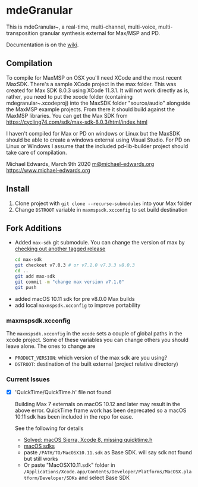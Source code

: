 # mdeGranular

This is mdeGranular~, a real-time, multi-channel, multi-voice,
multi-transposition granular synthesis external for Max/MSP and PD.

Documentation is on the [wiki](../../wiki).

## Compilation

To compile for MaxMSP on OSX you'll need XCode and the most recent MaxSDK.
There's a sample XCode project in the max folder. This was created for Max SDK
8.0.3 using XCode 11.3.1. It will not work directly as is, rather, you need to
put the xcode folder (containing mdegranular~.xcodeproj) into the MaxSDK folder
"source/audio" alongside the MaxMSP example projects. From there it should build
against the MaxMSP libraries. You can get the Max SDK from
https://cycling74.com/sdk/max-sdk-8.0.3/html/index.html

I haven't compiled for Max or PD on windows or Linux but the MaxSDK should be
able to create a windows external using Visual Studio. For PD on Linux or
Windows I assume that the included pd-lib-builder project should take care of
compilation.


Michael Edwards, March 9th 2020
m@michael-edwards.org
https://www.michael-edwards.org

## Install

1. Clone project with `git clone --recurse-submodules` into your Max folder
2. Change `DSTROOT` variable in `maxmspsdk.xcconfig` to set build destination

## Fork Additions

- Added `max-sdk` git submodule. You can change the version of max by [checking out another tagged release](https://stackoverflow.com/a/1778247/8876321)
    ```sh
    cd max-sdk
    git checkout v7.0.3 # or v7.1.0 v7.3.3 v8.0.3
    cd ..
    git add max-sdk
    git commit -m "change max version v7.1.0"
    git push
    ```
- added macOS 10.11 sdk for pre v8.0.0 Max builds
- add local `maxmspsdk.xcconfig` to improve portability

### maxmspsdk.xcconfig

The `maxmspsdk.xcconfig` in the `xcode` sets a couple of global paths in the xcode project. Some of these variables you can change others you should leave alone. The ones to change are

- `PRODUCT_VERSION`: which version of the max sdk are you using?
- `DSTROOT`: destination of the built external (project relative directory)

### Current Issues

- [x] 'QuickTime/QuickTime.h' file not found

    Building Max 7 externals on macOS 10.12 and later may result in the above error. QuickTime frame work has been deprecated so a macOS 10.11 sdk has been included in the repo for ease.

    See the following for details

    - [Solved: macOS Sierra, Xcode 8, missing quicktime.h](https://sdk.steinberg.net/viewtopic.php?t=229)
    - [macOS sdks](https://github.com/phracker/MacOSX-SDKs)
    - paste `/PATH/TO/MacOSX10.11.sdk` as Base SDK. will say sdk not found but still works
    - Or paste "MacOSX10.11.sdk" folder in `/Applications/Xcode.app/Contents/Developer/Platforms/MacOSX.platform/Developer/SDKs`  and select Base SDK
